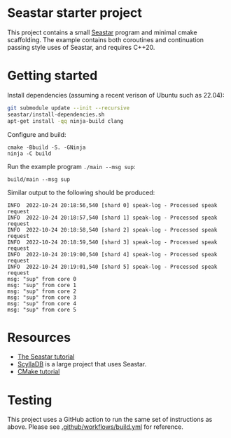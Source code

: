 # Seastar starter project

This project contains a small [Seastar](https://github.com/scylladb/seastar)
program and minimal cmake scaffolding. The example contains both coroutines
and continuation passing style uses of Seastar, and requires C++20.

# Getting started

Install dependencies (assuming a recent verison of Ubuntu such as 22.04):

```bash
git submodule update --init --recursive
seastar/install-dependencies.sh
apt-get install -qq ninja-build clang
```

Configure and build:

```
cmake -Bbuild -S. -GNinja
ninja -C build
```

Run the example program `./main --msg sup`:

```
build/main --msg sup
```

Similar output to the following should be produced:

```
INFO  2022-10-24 20:18:56,540 [shard 0] speak-log - Processed speak request
INFO  2022-10-24 20:18:57,540 [shard 1] speak-log - Processed speak request
INFO  2022-10-24 20:18:58,540 [shard 2] speak-log - Processed speak request
INFO  2022-10-24 20:18:59,540 [shard 3] speak-log - Processed speak request
INFO  2022-10-24 20:19:00,540 [shard 4] speak-log - Processed speak request
INFO  2022-10-24 20:19:01,540 [shard 5] speak-log - Processed speak request
msg: "sup" from core 0
msg: "sup" from core 1
msg: "sup" from core 2
msg: "sup" from core 3
msg: "sup" from core 4
msg: "sup" from core 5
```

# Resources

* [The Seastar tutorial](https://github.com/scylladb/seastar/blob/master/doc/tutorial.md)
* [ScyllaDB](https://github.com/scylladb/scylla) is a large project that uses Seastar.
* [CMake tutorial](https://cmake.org/cmake-tutorial/)

# Testing

This project uses a GitHub action to run the same set of instructions as above. Please
see [.github/workflows/build.yml](.github/workflows/build.yml) for reference.
